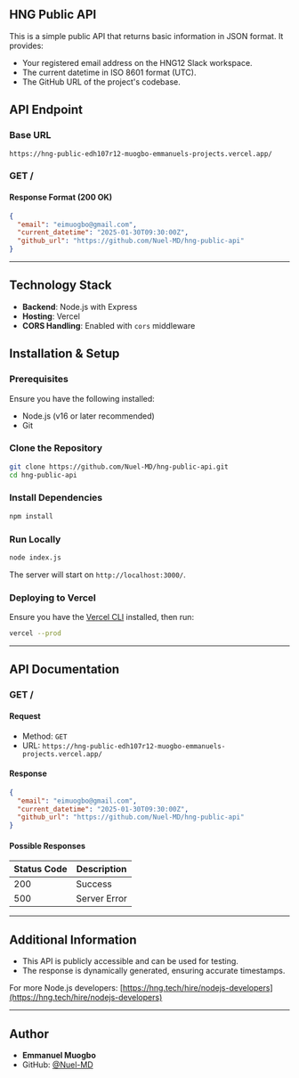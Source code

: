 ## HNG Public API

This is a simple public API that returns basic information in JSON format. It provides:
- Your registered email address on the HNG12 Slack workspace.
- The current datetime in ISO 8601 format (UTC).
- The GitHub URL of the project's codebase.

## API Endpoint

### Base URL
```
https://hng-public-edh107r12-muogbo-emmanuels-projects.vercel.app/
```

### GET /
#### Response Format (200 OK)
```json
{
  "email": "eimuogbo@gmail.com",
  "current_datetime": "2025-01-30T09:30:00Z",
  "github_url": "https://github.com/Nuel-MD/hng-public-api"
}
```

---

## Technology Stack
- **Backend**: Node.js with Express
- **Hosting**: Vercel
- **CORS Handling**: Enabled with `cors` middleware

## Installation & Setup

### Prerequisites
Ensure you have the following installed:
- Node.js (v16 or later recommended)
- Git

### Clone the Repository
```sh
git clone https://github.com/Nuel-MD/hng-public-api.git
cd hng-public-api
```

### Install Dependencies
```sh
npm install
```

### Run Locally
```sh
node index.js
```
The server will start on `http://localhost:3000/`.

### Deploying to Vercel
Ensure you have the [Vercel CLI](https://vercel.com/docs/cli) installed, then run:
```sh
vercel --prod
```

---

## API Documentation
### **GET /**
#### **Request**
- Method: `GET`
- URL: `https://hng-public-edh107r12-muogbo-emmanuels-projects.vercel.app/`

#### **Response**
```json
{
  "email": "eimuogbo@gmail.com",
  "current_datetime": "2025-01-30T09:30:00Z",
  "github_url": "https://github.com/Nuel-MD/hng-public-api"
}
```

#### **Possible Responses**
| Status Code | Description        |
|------------|--------------------|
| 200        | Success            |
| 500        | Server Error       |

---

## Additional Information
- This API is publicly accessible and can be used for testing.
- The response is dynamically generated, ensuring accurate timestamps.

For more Node.js developers: [https://hng.tech/hire/nodejs-developers](https://hng.tech/hire/nodejs-developers)

---

## Author
- **Emmanuel Muogbo**  
- GitHub: [@Nuel-MD](https://github.com/Nuel-MD)

